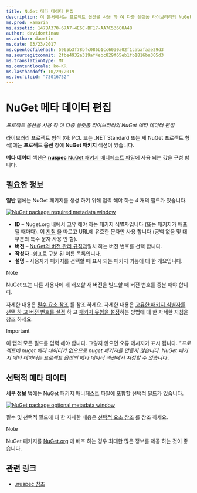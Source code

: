 ```yaml
---
title: NuGet 메타 데이터 편집
description: 이 문서에서는 프로젝트 옵션을 사용 하 여 다중 플랫폼 라이브러리의 NuGet 메타 데이터를 편집 하는 방법을 설명 합니다. 필수 및 선택적 메타 데이터 모두에 대해 설명 합니다.
ms.prod: xamarin
ms.assetid: 147BA370-67A7-4E6C-BF17-AA7C536C0A48
author: davidortinau
ms.author: daortin
ms.date: 03/23/2017
ms.openlocfilehash: 5965b3f78bfc086b1cc6030a02f1cabafaae29d3
ms.sourcegitcommit: 2fbe4932a319af4ebc829f65eb1fb1816ba305d3
ms.translationtype: MT
ms.contentlocale: ko-KR
ms.lasthandoff: 10/29/2019
ms.locfileid: "73016752"
---
```

# <a name="editing-nuget-metadata"></a>NuGet 메타 데이터 편집

_프로젝트 옵션을 사용 하 여 다중 플랫폼 라이브러리의 NuGet 메타 데이터 편집_

라이브러리 프로젝트 형식 (예: PCL 또는 .NET Standard 또는 새 NuGet 프로젝트 형식)에는 **프로젝트 옵션** 창에 **NuGet 패키지** 섹션이 있습니다.

**메타 데이터** 섹션은 [ **nuspec** NuGet 패키지 매니페스트 파일](https://docs.microsoft.com/nuget/create-packages/creating-a-package#the-role-and-structure-of-the-nuspec-file)에 사용 되는 값을 구성 합니다.

## <a name="required-information"></a>필요한 정보

**일반** 탭에는 NuGet 패키지를 생성 하기 위해 입력 해야 하는 4 개의 필드가 있습니다.

[![](metadata-images/metadata-general-sml.png "NuGet package required metadata window")](metadata-images/metadata-general.png#lightbox)

- **ID** – Nuget.org 내에서 고유 해야 하는 패키지 식별자입니다 (또는 패키지가 배포 될 때마다). 이 [지침](https://docs.microsoft.com/nuget/create-packages/creating-a-package#choosing-a-unique-package-identifier-and-setting-the-version-number) 을 따르고 URL에 유효한 문자만 사용 합니다 (공백 없음 및 대부분의 특수 문자 사용 안 함).
- **버전** – [NuGet의 버전 관리 규칙과](https://docs.microsoft.com/nuget/create-packages/dependency-versions)일치 하는 버전 번호를 선택 합니다.
- **작성자** -쉼표로 구분 된 이름 목록입니다.
- **설명** – 사용자가 패키지를 선택할 때 표시 되는 패키지 기능에 대 한 개요입니다.

> [!NOTE]
> NuGet 또는 다른 사용자에 게 배포할 새 버전을 빌드할 때 버전 번호를 증분 해야 합니다.

자세한 내용은 [필수 요소 참조](https://docs.microsoft.com/nuget/schema/nuspec#required-metadata-elements) 를 참조 하세요. 자세한 내용은 [고유한 패키지 식별자를 선택 하 고 버전 번호를 설정](https://docs.microsoft.com/nuget/create-packages/creating-a-package#choosing-a-unique-package-identifier-and-setting-the-version-number) 하 고 [패키지 유형을 설정](https://docs.microsoft.com/nuget/create-packages/creating-a-package#setting-a-package-type)하는 방법에 대 한 자세한 지침을 참조 하세요.

> [!IMPORTANT]
> 이 탭의 모든 필드를 입력 해야 합니다. 그렇지 않으면 오류 메시지가 표시 됩니다. _"프로젝트에 nuget 메타 데이터가 없으므로 nuget 패키지를 만들지 않습니다. NuGet 패키지 메타 데이터는 프로젝트 옵션의 메타 데이터 섹션에서 지정할 수 있습니다_ .

## <a name="optional-metadata"></a>선택적 메타 데이터

**세부 정보** 탭에는 NuGet 패키지 매니페스트 파일에 포함할 선택적 필드가 있습니다.

[![](metadata-images/metadata-detail-sml.png "NuGet package optional metadata window")](metadata-images/metadata-detail.png#lightbox)

필수 및 선택적 필드에 대 한 자세한 내용은 [선택적 요소 참조](https://docs.microsoft.com/nuget/schema/nuspec#optional-metadata-elements) 를 참조 하세요.

> [!NOTE]
> NuGet 패키지를 [NuGet.org](https://www.nuget.org) 에 배포 하는 경우 최대한 많은 정보를 제공 하는 것이 좋습니다.

## <a name="related-links"></a>관련 링크

- [.nuspec 참조](https://docs.microsoft.com/nuget/schema/nuspec#general-form-and-schema)
